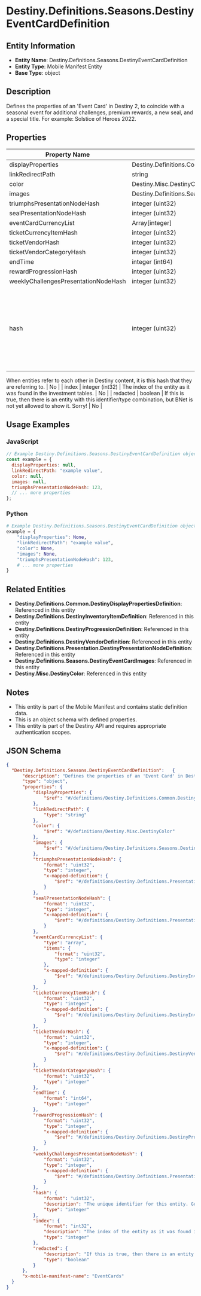# Destiny.Definitions.Seasons.DestinyEventCardDefinition

## Entity Information
- **Entity Name**: Destiny.Definitions.Seasons.DestinyEventCardDefinition
- **Entity Type**: Mobile Manifest Entity
- **Base Type**: object

## Description
Defines the properties of an 'Event Card' in Destiny 2, to coincide with a seasonal event for additional challenges, premium rewards, a new seal, and a special title. For example: Solstice of Heroes 2022.

## Properties

| Property Name | Type | Description | Required |
|---------------|------|-------------|----------|
| displayProperties | Destiny.Definitions.Common.DestinyDisplayPropertiesDefinition |  | No |
| linkRedirectPath | string |  | No |
| color | Destiny.Misc.DestinyColor |  | No |
| images | Destiny.Definitions.Seasons.DestinyEventCardImages |  | No |
| triumphsPresentationNodeHash | integer (uint32) |  | No |
| sealPresentationNodeHash | integer (uint32) |  | No |
| eventCardCurrencyList | Array[integer] |  | No |
| ticketCurrencyItemHash | integer (uint32) |  | No |
| ticketVendorHash | integer (uint32) |  | No |
| ticketVendorCategoryHash | integer (uint32) |  | No |
| endTime | integer (int64) |  | No |
| rewardProgressionHash | integer (uint32) |  | No |
| weeklyChallengesPresentationNodeHash | integer (uint32) |  | No |
| hash | integer (uint32) | The unique identifier for this entity. Guaranteed to be unique for the type of entity, but not globally.
When entities refer to each other in Destiny content, it is this hash that they are referring to. | No |
| index | integer (int32) | The index of the entity as it was found in the investment tables. | No |
| redacted | boolean | If this is true, then there is an entity with this identifier/type combination, but BNet is not yet allowed to show it. Sorry! | No |

## Usage Examples

### JavaScript
```javascript
// Example Destiny.Definitions.Seasons.DestinyEventCardDefinition object
const example = {
  displayProperties: null,
  linkRedirectPath: "example value",
  color: null,
  images: null,
  triumphsPresentationNodeHash: 123,
  // ... more properties
};
```

### Python
```python
# Example Destiny.Definitions.Seasons.DestinyEventCardDefinition object
example = {
    "displayProperties": None,
    "linkRedirectPath": "example value",
    "color": None,
    "images": None,
    "triumphsPresentationNodeHash": 123,
    # ... more properties
}
```

## Related Entities
- **Destiny.Definitions.Common.DestinyDisplayPropertiesDefinition**: Referenced in this entity
- **Destiny.Definitions.DestinyInventoryItemDefinition**: Referenced in this entity
- **Destiny.Definitions.DestinyProgressionDefinition**: Referenced in this entity
- **Destiny.Definitions.DestinyVendorDefinition**: Referenced in this entity
- **Destiny.Definitions.Presentation.DestinyPresentationNodeDefinition**: Referenced in this entity
- **Destiny.Definitions.Seasons.DestinyEventCardImages**: Referenced in this entity
- **Destiny.Misc.DestinyColor**: Referenced in this entity

## Notes
- This entity is part of the Mobile Manifest and contains static definition data.
- This is an object schema with defined properties.
- This entity is part of the Destiny API and requires appropriate authentication scopes.

## JSON Schema
```json
{
  "Destiny.Definitions.Seasons.DestinyEventCardDefinition":   {
      "description": "Defines the properties of an 'Event Card' in Destiny 2, to coincide with a seasonal event for additional challenges, premium rewards, a new seal, and a special title. For example: Solstice of Heroes 2022.",
      "type": "object",
      "properties": {
          "displayProperties": {
              "$ref": "#/definitions/Destiny.Definitions.Common.DestinyDisplayPropertiesDefinition"
          },
          "linkRedirectPath": {
              "type": "string"
          },
          "color": {
              "$ref": "#/definitions/Destiny.Misc.DestinyColor"
          },
          "images": {
              "$ref": "#/definitions/Destiny.Definitions.Seasons.DestinyEventCardImages"
          },
          "triumphsPresentationNodeHash": {
              "format": "uint32",
              "type": "integer",
              "x-mapped-definition": {
                  "$ref": "#/definitions/Destiny.Definitions.Presentation.DestinyPresentationNodeDefinition"
              }
          },
          "sealPresentationNodeHash": {
              "format": "uint32",
              "type": "integer",
              "x-mapped-definition": {
                  "$ref": "#/definitions/Destiny.Definitions.Presentation.DestinyPresentationNodeDefinition"
              }
          },
          "eventCardCurrencyList": {
              "type": "array",
              "items": {
                  "format": "uint32",
                  "type": "integer"
              },
              "x-mapped-definition": {
                  "$ref": "#/definitions/Destiny.Definitions.DestinyInventoryItemDefinition"
              }
          },
          "ticketCurrencyItemHash": {
              "format": "uint32",
              "type": "integer",
              "x-mapped-definition": {
                  "$ref": "#/definitions/Destiny.Definitions.DestinyInventoryItemDefinition"
              }
          },
          "ticketVendorHash": {
              "format": "uint32",
              "type": "integer",
              "x-mapped-definition": {
                  "$ref": "#/definitions/Destiny.Definitions.DestinyVendorDefinition"
              }
          },
          "ticketVendorCategoryHash": {
              "format": "uint32",
              "type": "integer"
          },
          "endTime": {
              "format": "int64",
              "type": "integer"
          },
          "rewardProgressionHash": {
              "format": "uint32",
              "type": "integer",
              "x-mapped-definition": {
                  "$ref": "#/definitions/Destiny.Definitions.DestinyProgressionDefinition"
              }
          },
          "weeklyChallengesPresentationNodeHash": {
              "format": "uint32",
              "type": "integer",
              "x-mapped-definition": {
                  "$ref": "#/definitions/Destiny.Definitions.Presentation.DestinyPresentationNodeDefinition"
              }
          },
          "hash": {
              "format": "uint32",
              "description": "The unique identifier for this entity. Guaranteed to be unique for the type of entity, but not globally.\r\nWhen entities refer to each other in Destiny content, it is this hash that they are referring to.",
              "type": "integer"
          },
          "index": {
              "format": "int32",
              "description": "The index of the entity as it was found in the investment tables.",
              "type": "integer"
          },
          "redacted": {
              "description": "If this is true, then there is an entity with this identifier/type combination, but BNet is not yet allowed to show it. Sorry!",
              "type": "boolean"
          }
      },
      "x-mobile-manifest-name": "EventCards"
  }
}
```
